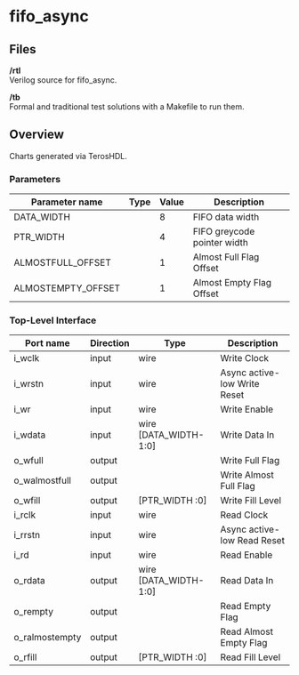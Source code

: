 # fifo_async

## Files

__/rtl__  
Verilog source for fifo_async.

__/tb__  
Formal and traditional test solutions with a Makefile to run them.

## Overview
Charts generated via TerosHDL.  

### Parameters

| Parameter name     | Type | Value | Description                 |
| ------------------ | ---- | ----- | --------------------------- |
| DATA_WIDTH         |      | 8     | FIFO data width             |
| PTR_WIDTH          |      | 4     | FIFO greycode pointer width |
| ALMOSTFULL_OFFSET  |      | 1     | Almost Full Flag Offset     |
| ALMOSTEMPTY_OFFSET |      | 1     | Almost Empty Flag Offset    |


### Top-Level Interface

| Port name      | Direction | Type                  | Description                  |
| -------------- | --------- | --------------------- | ---------------------------- |
| i_wclk         | input     | wire                  | Write Clock                  |
| i_wrstn        | input     | wire                  | Async active-low Write Reset |
| i_wr           | input     | wire                  | Write Enable                 |
| i_wdata        | input     | wire [DATA_WIDTH-1:0] | Write Data In                |
| o_wfull        | output    |                       | Write Full Flag              |
| o_walmostfull  | output    |                       | Write Almost Full Flag       |
| o_wfill        | output    | [PTR_WIDTH   :0]      | Write Fill Level             |
| i_rclk         | input     | wire                  | Read Clock                   |
| i_rrstn        | input     | wire                  | Async active-low Read Reset  |
| i_rd           | input     | wire                  | Read Enable                  |
| o_rdata        | output    | wire [DATA_WIDTH-1:0] | Read Data In                 |
| o_rempty       | output    |                       | Read Empty Flag              |
| o_ralmostempty | output    |                       | Read Almost Empty Flag       |
| o_rfill        | output    | [PTR_WIDTH   :0]      | Read Fill Level              |




